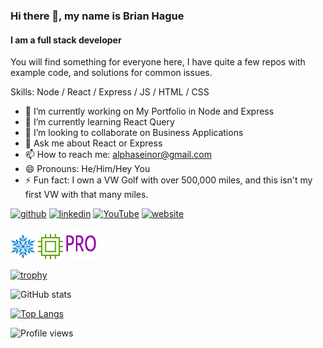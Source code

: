 ### Hi there 👋, my name is Brian Hague
#### I am a full stack developer
You will find something for everyone here, I have quite a few repos with example code, and solutions for common issues. 

Skills: Node / React / Express / JS / HTML / CSS

- 🔭 I’m currently working on My Portfolio in Node and Express 
- 🌱 I’m currently learning React Query 
- 👯 I’m looking to collaborate on Business Applications 
- 💬 Ask me about React or Express 
- 📫 How to reach me: alphaseinor@gmail.com 
- 😄 Pronouns: He/Him/Hey You 
- ⚡ Fun fact: I own a VW Golf with over 500,000 miles, and this isn't my first VW with that many miles.  


[<img src='https://cdn.jsdelivr.net/npm/simple-icons@3.0.1/icons/github.svg' alt='github' height='40'>](https://github.com/alphaseinor)  [<img src='https://cdn.jsdelivr.net/npm/simple-icons@3.0.1/icons/linkedin.svg' alt='linkedin' height='40'>](https://www.linkedin.com/in/brian-hague-7441908/)  [<img src='https://cdn.jsdelivr.net/npm/simple-icons@3.0.1/icons/youtube.svg' alt='YouTube' height='40'>](https://www.youtube.com/channel/alphaseinor)  [<img src='https://cdn.jsdelivr.net/npm/simple-icons@3.0.1/icons/icloud.svg' alt='website' height='40'>](brianhague.dev)  

<a href='https://archiveprogram.github.com/'><img src='https://raw.githubusercontent.com/acervenky/animated-github-badges/master/assets/acbadge.gif' width='40' height='40'></a> <a href='https://docs.github.com/en/developers'><img src='https://raw.githubusercontent.com/acervenky/animated-github-badges/master/assets/devbadge.gif' width='40' height='40'></a> <a href='https://github.com/pricing'><img src='https://raw.githubusercontent.com/acervenky/animated-github-badges/master/assets/pro.gif' width='50' height='50'></a>

[![trophy](https://github-profile-trophy.vercel.app/?username=alphaseinor)](https://github.com/ryo-ma/github-profile-trophy)

![GitHub stats](https://github-readme-stats.vercel.app/api?username=alphaseinor&show_icons=true)  

[![Top Langs](https://github-readme-stats.vercel.app/api/top-langs/?username=alphaseinor)](https://github.com/anuraghazra/github-readme-stats)

![Profile views](https://gpvc.arturio.dev/alphaseinor)  